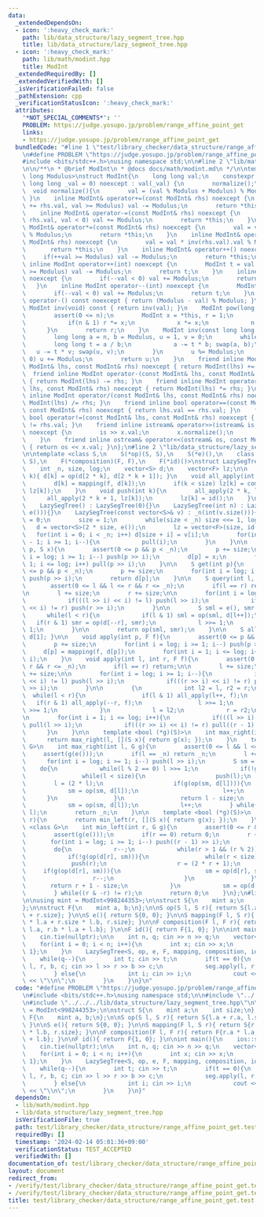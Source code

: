 ```yaml
---
data:
  _extendedDependsOn:
  - icon: ':heavy_check_mark:'
    path: lib/data_structure/lazy_segment_tree.hpp
    title: lib/data_structure/lazy_segment_tree.hpp
  - icon: ':heavy_check_mark:'
    path: lib/math/modint.hpp
    title: ModInt
  _extendedRequiredBy: []
  _extendedVerifiedWith: []
  _isVerificationFailed: false
  _pathExtension: cpp
  _verificationStatusIcon: ':heavy_check_mark:'
  attributes:
    '*NOT_SPECIAL_COMMENTS*': ''
    PROBLEM: https://judge.yosupo.jp/problem/range_affine_point_get
    links:
    - https://judge.yosupo.jp/problem/range_affine_point_get
  bundledCode: "#line 1 \"test/library_checker/data_structure/range_affine_point_get.test.cpp\"\
    \n#define PROBLEM \"https://judge.yosupo.jp/problem/range_affine_point_get\"\n\
    #include <bits/stdc++.h>\nusing namespace std;\n\n#line 2 \"lib/math/modint.hpp\"\
    \n\n/**\n * @brief ModInt\n * @docs docs/math/modint.md\n */\n\ntemplate <long\
    \ long Modulus>\nstruct ModInt{\n    long long val;\n    constexpr ModInt(const\
    \ long long _val = 0) noexcept : val(_val) {\n        normalize();\n    }\n  \
    \  void normalize(){\n        val = (val % Modulus + Modulus) % Modulus;\n   \
    \ }\n    inline ModInt& operator+=(const ModInt& rhs) noexcept {\n        if(val\
    \ += rhs.val, val >= Modulus) val -= Modulus;\n        return *this;\n    }\n\
    \    inline ModInt& operator-=(const ModInt& rhs) noexcept {\n        if(val -=\
    \ rhs.val, val < 0) val += Modulus;\n        return *this;\n    }\n    inline\
    \ ModInt& operator*=(const ModInt& rhs) noexcept {\n        val = val * rhs.val\
    \ % Modulus;\n        return *this;\n    }\n    inline ModInt& operator/=(const\
    \ ModInt& rhs) noexcept {\n        val = val * inv(rhs.val).val % Modulus;\n \
    \       return *this;\n    }\n    inline ModInt& operator++() noexcept {\n   \
    \     if(++val >= Modulus) val -= Modulus;\n        return *this;\n    }\n   \
    \ inline ModInt operator++(int) noexcept {\n        ModInt t = val;\n        if(++val\
    \ >= Modulus) val -= Modulus;\n        return t;\n    }\n    inline ModInt& operator--()\
    \ noexcept {\n        if(--val < 0) val += Modulus;\n        return *this;\n \
    \   }\n    inline ModInt operator--(int) noexcept {\n        ModInt t = val;\n\
    \        if(--val < 0) val += Modulus;\n        return t;\n    }\n    inline ModInt\
    \ operator-() const noexcept { return (Modulus - val) % Modulus; }\n    inline\
    \ ModInt inv(void) const { return inv(val); }\n    ModInt pow(long long n){\n\
    \        assert(0 <= n);\n        ModInt x = *this, r = 1;\n        while(n){\n\
    \            if(n & 1) r *= x;\n            x *= x;\n            n >>= 1;\n  \
    \      }\n        return r;\n    }\n    ModInt inv(const long long n) const {\n\
    \        long long a = n, b = Modulus, u = 1, v = 0;\n        while(b){\n    \
    \        long long t = a / b;\n            a -= t * b; swap(a, b);\n         \
    \   u -= t * v; swap(u, v);\n        }\n        u %= Modulus;\n        if(u <\
    \ 0) u += Modulus;\n        return u;\n    }\n    friend inline ModInt operator+(const\
    \ ModInt& lhs, const ModInt& rhs) noexcept { return ModInt(lhs) += rhs; }\n  \
    \  friend inline ModInt operator-(const ModInt& lhs, const ModInt& rhs) noexcept\
    \ { return ModInt(lhs) -= rhs; }\n    friend inline ModInt operator*(const ModInt&\
    \ lhs, const ModInt& rhs) noexcept { return ModInt(lhs) *= rhs; }\n    friend\
    \ inline ModInt operator/(const ModInt& lhs, const ModInt& rhs) noexcept { return\
    \ ModInt(lhs) /= rhs; }\n    friend inline bool operator==(const ModInt& lhs,\
    \ const ModInt& rhs) noexcept { return lhs.val == rhs.val; }\n    friend inline\
    \ bool operator!=(const ModInt& lhs, const ModInt& rhs) noexcept { return lhs.val\
    \ != rhs.val; }\n    friend inline istream& operator>>(istream& is, ModInt& x)\
    \ noexcept {\n        is >> x.val;\n        x.normalize();\n        return is;\n\
    \    }\n    friend inline ostream& operator<<(ostream& os, const ModInt& x) noexcept\
    \ { return os << x.val; }\n};\n#line 2 \"lib/data_structure/lazy_segment_tree.hpp\"\
    \n\ntemplate <class S,\n    S(*op)(S, S),\n    S(*e)(),\n    class F,\n    S(*mapping)(F,\
    \ S),\n    F(*composition)(F, F),\n    F(*id)()>\nstruct LazySegTree{\nprivate:\n\
    \    int _n, size, log;\n    vector<S> d;\n    vector<F> lz;\n\n    void pull(int\
    \ k){ d[k] = op(d[2 * k], d[2 * k + 1]); }\n    void all_apply(int k, F f){\n\
    \        d[k] = mapping(f, d[k]);\n        if(k < size) lz[k] = composition(f,\
    \ lz[k]);\n    }\n    void push(int k){\n        all_apply(2 * k, lz[k]);\n  \
    \      all_apply(2 * k + 1, lz[k]);\n        lz[k] = id();\n    }\n\npublic:\n\
    \    LazySegTree() : LazySegTree(0){}\n    LazySegTree(int n) : LazySegTree(vector<S>(n,\
    \ e())){}\n    LazySegTree(const vector<S>& v) : _n(int(v.size())){\n        log\
    \ = 0;\n        size = 1;\n        while(size < _n) size <<= 1, log++;\n     \
    \   d = vector<S>(2 * size, e());\n        lz = vector<F>(size, id());\n     \
    \   for(int i = 0; i < _n; i++) d[size + i] = v[i];\n        for(int i = size\
    \ - 1; i >= 1; i--){\n            pull(i);\n        }\n    }\n\n    void update(int\
    \ p, S x){\n        assert(0 <= p && p < _n);\n        p += size;\n        for(int\
    \ i = log; i >= 1; i--) push(p >> i);\n        d[p] = x;\n        for(int i =\
    \ 1; i <= log; i++) pull(p >> i);\n    }\n\n    S get(int p){\n        assert(0\
    \ <= p && p < _n);\n        p += size;\n        for(int i = log; i >= 1; i--)\
    \ push(p >> i);\n        return d[p];\n    }\n\n    S query(int l, int r){\n \
    \       assert(0 <= l && l <= r && r <= _n);\n        if(l == r) return e();\n\
    \n        l += size;\n        r += size;\n\n        for(int i = log; i >= 1; i--){\n\
    \            if(((l >> i) << i) != l) push(l >> i);\n            if(((r >> i)\
    \ << i) != r) push(r >> i);\n        }\n\n        S sml = e(), smr = e();\n  \
    \      while(l < r){\n            if(l & 1) sml = op(sml, d[l++]);\n         \
    \   if(r & 1) smr = op(d[--r], smr);\n            l >>= 1;\n            r >>=\
    \ 1;\n        }\n\n        return op(sml, smr);\n    }\n\n    S all_query(){ return\
    \ d[1]; }\n\n    void apply(int p, F f){\n        assert(0 <= p && p < _n);\n\
    \        p += size;\n        for(int i = log; i >= 1; i--) push(p >> i);\n   \
    \     d[p] = mapping(f, d[p]);\n        for(int i = 1; i <= log; i++) pull(p >>\
    \ i);\n    }\n    void apply(int l, int r, F f){\n        assert(0 <= l && l <=\
    \ r && r <= _n);\n        if(l == r) return;\n\n        l += size;\n        r\
    \ += size;\n\n        for(int i = log; i >= 1; i--){\n            if(((l >> i)\
    \ << i) != l) push(l >> i);\n            if(((r >> i) << i) != r) push((r - 1)\
    \ >> i);\n        }\n\n        {\n            int l2 = l, r2 = r;\n          \
    \  while(l < r){\n                if(l & 1) all_apply(l++, f);\n             \
    \   if(r & 1) all_apply(--r, f);\n                l >>= 1;\n                r\
    \ >>= 1;\n            }\n            l = l2;\n            r = r2;\n        }\n\
    \n        for(int i = 1; i <= log; i++){\n            if(((l >> i) << i) != l)\
    \ pull(l >> i);\n            if(((r >> i) << i) != r) pull((r - 1) >> i);\n  \
    \      }\n    }\n\n    template <bool (*g)(S)>\n    int max_right(int l){\n  \
    \      return max_right(l, [](S x){ return g(x); });\n    }\n    template <class\
    \ G>\n    int max_right(int l, G g){\n        assert(0 <= l && l <= _n);\n   \
    \     assert(g(e()));\n        if(l == _n) return _n;\n        l += size;\n  \
    \      for(int i = log; i >= 1; i--) push(l >> i);\n        S sm = e();\n    \
    \    do{\n            while(l % 2 == 0) l >>= 1;\n            if(!g(op(sm, d[l]))){\n\
    \                while(l < size){\n                    push(l);\n            \
    \        l = (2 * l);\n                    if(g(op(sm, d[l]))){\n            \
    \            sm = op(sm, d[l]);\n                        l++;\n              \
    \      }\n                }\n                return l - size;\n            }\n\
    \            sm = op(sm, d[l]);\n            l++;\n        } while((l & -l) !=\
    \ l);\n        return _n;\n    }\n\n    template <bool (*g)(S)>\n    int min_left(int\
    \ r){\n        return min_left(r, [](S x){ return g(x); });\n    }\n    template\
    \ <class G>\n    int min_left(int r, G g){\n        assert(0 <= r && r <= _n);\n\
    \        assert(g(e()));\n        if(r == 0) return 0;\n        r += size;\n \
    \       for(int i = log; i >= 1; i--) push((r - 1) >> i);\n        S sm = e();\n\
    \        do{\n            r--;\n            while(r > 1 && (r % 2)) r >>= 1;\n\
    \            if(!g(op(d[r], sm))){\n                while(r < size){\n       \
    \             push(r);\n                    r = (2 * r + 1);\n               \
    \     if(g(op(d[r], sm))){\n                        sm = op(d[r], sm);\n     \
    \                   r--;\n                    }\n                }\n         \
    \       return r + 1 - size;\n            }\n            sm = op(d[r], sm);\n\
    \        } while((r & -r) != r);\n        return 0;\n    }\n};\n#line 7 \"test/library_checker/data_structure/range_affine_point_get.test.cpp\"\
    \n\nusing mint = ModInt<998244353>;\n\nstruct S{\n    mint a;\n    int size;\n\
    };\n\nstruct F{\n    mint a, b;\n};\n\nS op(S l, S r){ return S{l.a + r.a, l.size\
    \ + r.size}; }\n\nS e(){ return S{0, 0}; }\n\nS mapping(F l, S r){ return S{r.a\
    \ * l.a + r.size * l.b, r.size}; }\n\nF composition(F l, F r){ return F{r.a *\
    \ l.a, r.b * l.a + l.b}; }\n\nF id(){ return F{1, 0}; }\n\nint main(){\n    ios::sync_with_stdio(false);\n\
    \    cin.tie(nullptr);\n\n    int n, q; cin >> n >> q;\n    vector<S> a(n);\n\
    \    for(int i = 0; i < n; i++){\n        int x; cin >> x;\n        a[i] = {x,\
    \ 1};\n    }\n    LazySegTree<S, op, e, F, mapping, composition, id> seg(a);\n\
    \    while(q--){\n        int t; cin >> t;\n        if(t == 0){\n            int\
    \ l, r, b, c; cin >> l >> r >> b >> c;\n            seg.apply(l, r, F{b, c});\n\
    \        } else{\n            int i; cin >> i;\n            cout << seg.get(i).a\
    \ << \"\\n\";\n        }\n    }\n}\n"
  code: "#define PROBLEM \"https://judge.yosupo.jp/problem/range_affine_point_get\"\
    \n#include <bits/stdc++.h>\nusing namespace std;\n\n#include \"../../../lib/math/modint.hpp\"\
    \n#include \"../../../lib/data_structure/lazy_segment_tree.hpp\"\n\nusing mint\
    \ = ModInt<998244353>;\n\nstruct S{\n    mint a;\n    int size;\n};\n\nstruct\
    \ F{\n    mint a, b;\n};\n\nS op(S l, S r){ return S{l.a + r.a, l.size + r.size};\
    \ }\n\nS e(){ return S{0, 0}; }\n\nS mapping(F l, S r){ return S{r.a * l.a + r.size\
    \ * l.b, r.size}; }\n\nF composition(F l, F r){ return F{r.a * l.a, r.b * l.a\
    \ + l.b}; }\n\nF id(){ return F{1, 0}; }\n\nint main(){\n    ios::sync_with_stdio(false);\n\
    \    cin.tie(nullptr);\n\n    int n, q; cin >> n >> q;\n    vector<S> a(n);\n\
    \    for(int i = 0; i < n; i++){\n        int x; cin >> x;\n        a[i] = {x,\
    \ 1};\n    }\n    LazySegTree<S, op, e, F, mapping, composition, id> seg(a);\n\
    \    while(q--){\n        int t; cin >> t;\n        if(t == 0){\n            int\
    \ l, r, b, c; cin >> l >> r >> b >> c;\n            seg.apply(l, r, F{b, c});\n\
    \        } else{\n            int i; cin >> i;\n            cout << seg.get(i).a\
    \ << \"\\n\";\n        }\n    }\n}"
  dependsOn:
  - lib/math/modint.hpp
  - lib/data_structure/lazy_segment_tree.hpp
  isVerificationFile: true
  path: test/library_checker/data_structure/range_affine_point_get.test.cpp
  requiredBy: []
  timestamp: '2024-02-14 05:01:36+09:00'
  verificationStatus: TEST_ACCEPTED
  verifiedWith: []
documentation_of: test/library_checker/data_structure/range_affine_point_get.test.cpp
layout: document
redirect_from:
- /verify/test/library_checker/data_structure/range_affine_point_get.test.cpp
- /verify/test/library_checker/data_structure/range_affine_point_get.test.cpp.html
title: test/library_checker/data_structure/range_affine_point_get.test.cpp
---
```

